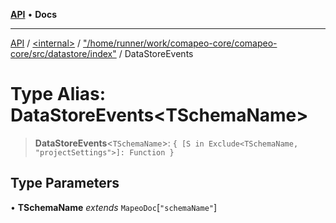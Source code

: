 [**API**](../../../../README.md) • **Docs**

***

[API](../../../../README.md) / [\<internal\>](../../../README.md) / ["/home/runner/work/comapeo-core/comapeo-core/src/datastore/index"](../README.md) / DataStoreEvents

# Type Alias: DataStoreEvents\<TSchemaName\>

> **DataStoreEvents**\<`TSchemaName`\>: `{ [S in Exclude<TSchemaName, "projectSettings">]: Function }`

## Type Parameters

• **TSchemaName** *extends* `MapeoDoc`\[`"schemaName"`\]
